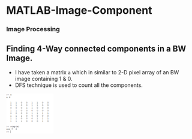 # MATLAB-Image-Component

### Image Processing

Finding 4-Way connected components in a BW Image.
--------
* I have taken a matrix `a` which in similar to 2-D pixel array of an BW image containing 1 & 0.
* DFS technique is used to count all the components.

<img src="im1.PNG" width="25%">  


